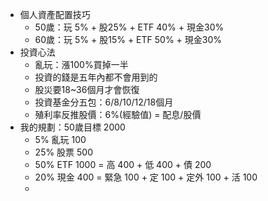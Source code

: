- 個人資產配置技巧
	- 50歲：玩 5% + 股25% + ETF 40% + 現金30%
	- 60歲：玩 5% + 股15% + ETF 50% + 現金30%
- 投資心法
	- 亂玩：漲100%買掉一半
	- 投資的錢是五年內都不會用到的
	- 股災要18~36個月才會恢復
	- 投資基金分五包：6/8/10/12/18個月
	- 殖利率反推股價：6%(經驗值) = 配息/股價
- 我的規劃：50歲目標 2000
	- 5% 亂玩 100 
	- 25% 股票 500
	- 50% ETF 1000 = 高 400 + 低 400 + 債 200
	- 20% 現金 400 = 緊急 100 + 定 100 + 定外 100 + 活 100
	-